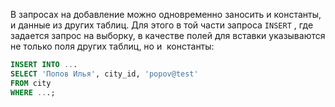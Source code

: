 
В запросах на добавление можно одновременно заносить и константы, и данные из других таблиц. Для этого в той части запроса `INSERT` , где задается запрос на выборку, в качестве полей для вставки указываются не только поля других таблиц, но и  константы:
```sql
INSERT INTO ... 
SELECT 'Попов Илья', city_id, 'popov@test'
FROM city
WHERE ...;
```

